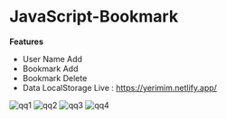 # JavaScript-Bookmark

**Features**
* User Name Add
* Bookmark Add
* Bookmark Delete
* Data LocalStorage
Live : https://yerimim.netlify.app/

![qq1](https://github.com/hemregur/JavaScript-To-Do-List-v2/assets/95082641/3ec1f243-8dc8-4376-8b4c-7b66e7604ede)
![qq2](https://github.com/hemregur/JavaScript-To-Do-List-v2/assets/95082641/a621f026-aa38-4b06-8c73-eb018c0bfa27)
![qq3](https://github.com/hemregur/JavaScript-To-Do-List-v2/assets/95082641/41ad5587-f256-4350-bd22-13298519bfeb)
![qq4](https://github.com/hemregur/JavaScript-To-Do-List-v2/assets/95082641/a8125a5b-65ba-4c77-bf65-8cf76eb999ad)

